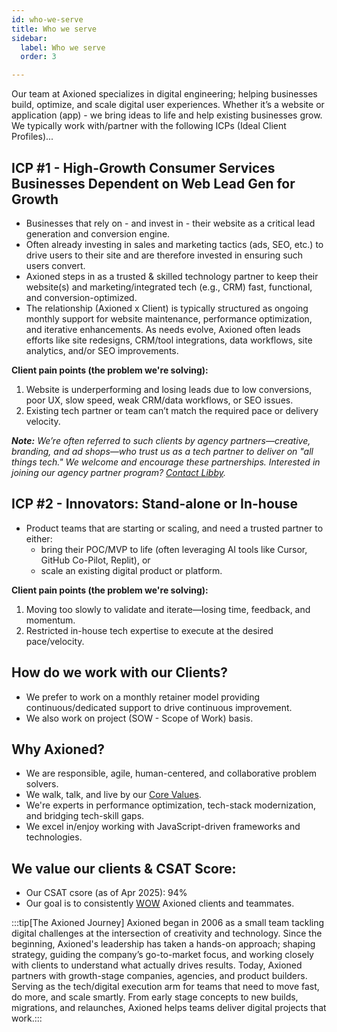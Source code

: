 ```yaml
---
id: who-we-serve
title: Who we serve
sidebar:
  label: Who we serve
  order: 3

---
```


Our team at Axioned specializes in digital engineering; helping businesses build, optimize, and scale digital user experiences. Whether it’s a website or application (app) - we bring ideas to life and help existing businesses grow. We typically work with/partner with the following ICPs (Ideal Client Profiles)...

## ICP #1 - High-Growth Consumer Services Businesses Dependent on Web Lead Gen for Growth
- Businesses that rely on - and invest in - their website as a critical lead generation and conversion engine.
- Often already investing in sales and marketing tactics (ads, SEO, etc.) to drive users to their site and are therefore invested in ensuring such users convert.
-	Axioned steps in as a trusted & skilled technology partner to keep their website(s) and marketing/integrated tech (e.g., CRM) fast, functional, and conversion-optimized.
- The relationship (Axioned x Client) is typically structured as ongoing monthly support for website maintenance, performance optimization, and iterative enhancements. As needs evolve, Axioned often leads efforts like site redesigns, CRM/tool integrations, data workflows, site analytics, and/or SEO improvements.

**Client pain points (the problem we're solving):**
1. Website is underperforming and losing leads due to low conversions, poor UX, slow speed, weak CRM/data workflows, or SEO issues.
2. Existing tech partner or team can’t match the required pace or delivery velocity.

***Note:*** *We’re often referred to such clients by agency partners—creative, branding, and ad shops—who trust us as a tech partner to deliver on "all things tech." We welcome and encourage these partnerships. Interested in joining our agency partner program? [Contact Libby](https://www.linkedin.com/in/libby-swan-axioned-enabling-digital-endeavours/).*

## ICP #2 - Innovators: Stand-alone or In-house
- Product teams that are starting or scaling, and need a trusted partner to either:
  - bring their POC/MVP to life (often leveraging AI tools like Cursor, GitHub Co-Pilot, Replit), or
  - scale an existing digital product or platform.

**Client pain points (the problem we're solving):**
1. Moving too slowly to validate and iterate—losing time, feedback, and momentum.
2. Restricted in-house tech expertise to execute at the desired pace/velocity.

## How do we work with our Clients?
- We prefer to work on a monthly retainer model providing continuous/dedicated support to drive continuous improvement.
- We also work on project (SOW - Scope of Work) basis.

## Why Axioned?
- We are responsible, agile, human-centered, and collaborative problem solvers.
- We walk, talk, and live by our [Core Values](/playbook/core-values/).
- We're experts in performance optimization, tech-stack modernization, and bridging tech-skill gaps.
- We excel in/enjoy working with JavaScript-driven frameworks and technologies.

## We value our clients & CSAT Score:
- Our CSAT csore (as of Apr 2025): 94%
- Our goal is to consistently [WOW](/playbook/wow) Axioned clients and teammates.

:::tip[The Axioned Journey]
Axioned began in 2006 as a small team tackling digital challenges at the intersection of creativity and technology. Since the beginning, Axioned's leadership has taken a hands-on approach; shaping strategy, guiding the company’s go-to-market focus, and working closely with clients to understand what actually drives results. Today, Axioned partners with growth-stage companies, agencies, and product builders. Serving as the tech/digital execution arm for teams that need to move fast, do more, and scale smartly. From early stage concepts to new builds, migrations, and relaunches, Axioned helps teams deliver digital projects that work.:::
